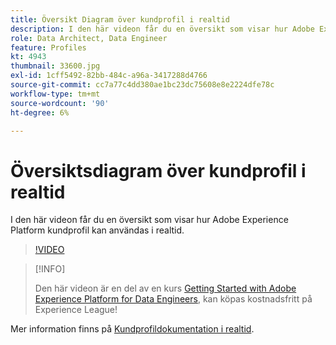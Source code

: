 ```yaml
---
title: Översikt Diagram över kundprofil i realtid
description: I den här videon får du en översikt som visar hur Adobe Experience Platform kundprofil kan användas i realtid.
role: Data Architect, Data Engineer
feature: Profiles
kt: 4943
thumbnail: 33600.jpg
exl-id: 1cff5492-82bb-484c-a96a-3417288d4766
source-git-commit: cc7a77c4dd380ae1bc23dc75608e8e2224dfe78c
workflow-type: tm+mt
source-wordcount: '90'
ht-degree: 6%

---
```


# Översiktsdiagram över kundprofil i realtid

I den här videon får du en översikt som visar hur Adobe Experience Platform kundprofil kan användas i realtid.

>[!VIDEO](https://video.tv.adobe.com/v/33600?quality=12&learn=on)

>[!INFO]
>
> Den här videon är en del av en kurs [Getting Started with Adobe Experience Platform for Data Engineers](https://experienceleague.adobe.com/?recommended=ExperiencePlatform-D-1-2020.2), kan köpas kostnadsfritt på Experience League!

Mer information finns på [Kundprofildokumentation i realtid](https://experienceleague.adobe.com/docs/experience-platform/profile/home.html?lang=sv).

